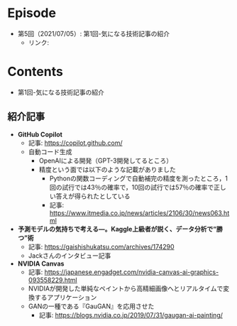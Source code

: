 # Episode
- 第5回（2021/07/05）: 第1回-気になる技術記事の紹介
    - リンク:

# Contents
- 第1回-気になる技術記事の紹介

## 紹介記事
- **GitHub Copilot**
    - 記事: https://copilot.github.com/
  	- 自動コード生成
  	    - OpenAIによる開発（GPT-3開発してるところ）
  	    - 精度という面では以下のような記載がありました
  		    - Pythonの関数コーディングで自動補完の精度を測ったところ，1回の試行では43％の確率で，10回の試行では57％の確率で正しい答えが得られたとしている
  		    - 記事: https://www.itmedia.co.jp/news/articles/2106/30/news063.html
- **予測モデルの気持ちで考える―。Kaggle上級者が説く、データ分析で“勝つ”術**
    - 記事: https://gaishishukatsu.com/archives/174290
  	- Jackさんのインタビュー記事
- **NVIDIA Canvas**
    - 記事: https://japanese.engadget.com/nvidia-canvas-ai-graphics-093558229.html
  	- NVIDIAが開発した単純なペイントから高精細画像へとリアルタイムで変換するアプリケーション
  	- GANの一種である『GauGAN』を応用させた
  	    - 記事: https://blogs.nvidia.co.jp/2019/07/31/gaugan-ai-painting/
